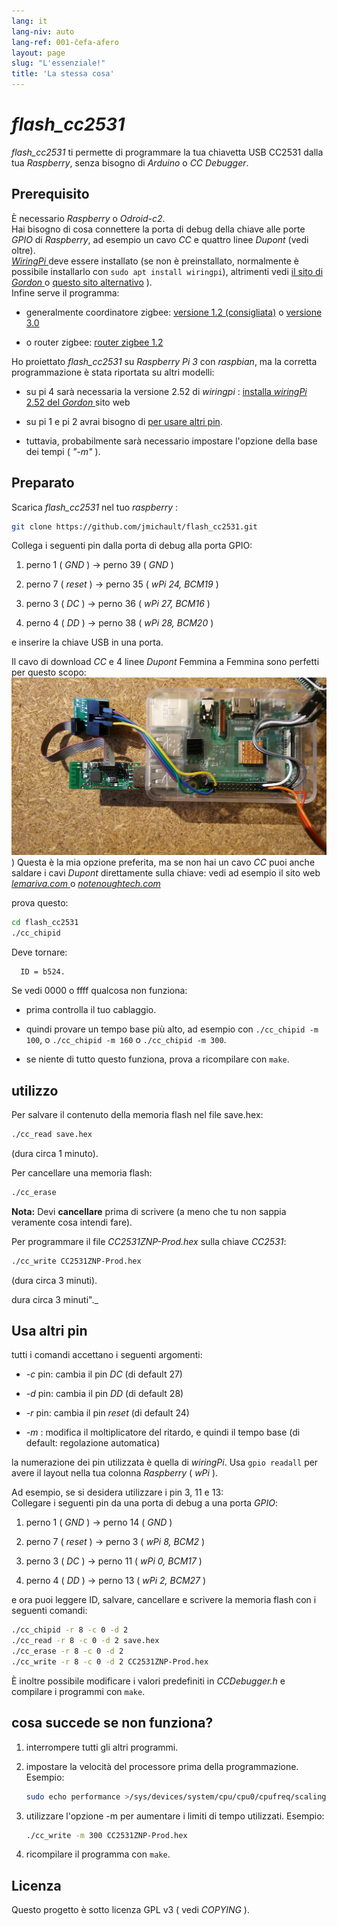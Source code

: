 ```yaml
---
lang: it
lang-niv: auto
lang-ref: 001-ĉefa-afero
layout: page
slug: "L'essenziale!"
title: 'La stessa cosa'
---
```


# _flash\_cc2531_
 _flash\_cc2531_ ti permette di programmare la tua chiavetta USB CC2531 dalla tua _Raspberry_, senza bisogno di _Arduino_ o _CC Debugger_.

## Prerequisito
È necessario _Raspberry_ o _Odroid-c2_.  
Hai bisogno di cosa connettere la porta di debug della chiave alle porte _GPIO_ di _Raspberry_, ad esempio un cavo _CC_ e quattro linee _Dupont_ (vedi oltre).   
[ _WiringPi_ ](http://wiringpi.com/) deve essere installato \(se non è preinstallato, normalmente è possibile installarlo con `sudo apt install wiringpi`), altrimenti vedi [il sito di _Gordon_ ](http://wiringpi.com/) o [questo sito alternativo](https://github.com/WiringPi/WiringPi) \).  
Infine serve il programma:

* generalmente coordinatore zigbee: [ versione 1.2 (consigliata)](https://github.com/Koenkk/Z-Stack-firmware/raw/master/coordinator/Z-Stack_Home_1.2/bin/default/) o [versione 3.0](https://github.com/Koenkk/Z-Stack-firmware/tree/master/coordinator/Z-Stack_3.0.x/bin)


* o router zigbee: [router zigbee 1.2](https://github.com/Koenkk/Z-Stack-firmware/tree/master/router/CC2531/bin)




Ho proiettato _flash\_cc2531_ su _Raspberry Pi 3_ con _raspbian_, ma la corretta programmazione è stata riportata su altri modelli:  
 * su pi 4 sarà necessaria la versione 2.52 di _wiringpi_ :  [installa _wiringPi_ 2.52 del _Gordon_ ](http://wiringpi.com/wiringpi-updated-to-2-52-for-the-raspberry-pi-4b/)sito web



 * su pi 1 e pi 2 avrai bisogno di [per usare altri pin](#uzi_aliajn_pinglojn).


 * tuttavia, probabilmente sarà necessario impostare l'opzione della base dei tempi ( _"-m"_ ).



## Preparato

Scarica _flash\_cc2531_ nel tuo _raspberry_ :
```bash
git clone https://github.com/jmichault/flash_cc2531.git
```

Collega i seguenti pin dalla porta di debug alla porta GPIO:

 1. perno 1 ( _GND_ ) -> perno 39 ( _GND_ )


 2. perno 7 ( _reset_ ) -> perno 35 ( _wPi 24, BCM19_ )


 3. perno 3 ( _DC_ ) -> perno 36 ( _wPi 27, BCM16_ )


 4. perno 4 ( _DD_ ) -> perno 38 ( _wPi 28, BCM20_ )



e inserire la chiave USB in una porta.

Il cavo di download _CC_ e 4 linee _Dupont_ Femmina a Femmina sono perfetti per questo scopo:
![foto della chiave e _raspberry_ ](https://github.com/jmichault/files/raw/master/Raspberry-CC2531.jpg))
Questa è la mia opzione preferita, ma se non hai un cavo _CC_ puoi anche saldare i cavi _Dupont_ direttamente sulla chiave: vedi ad esempio il sito web [ _lemariva.com_ ](https://lemariva.com/blog/2019/08/zigbee-flashing-cc2531-using-raspberry-pi-without-cc-debugger) o [ _notenoughtech.com_ ](https://notenoughtech.com/home-automation/flashing-cc2531-without-cc-debugger )


prova questo:
```bash
cd flash_cc2531
./cc_chipid
```
Deve tornare:
```
  ID = b524.
```
Se vedi 0000 o ffff qualcosa non funziona:  
 * prima controlla il tuo cablaggio.


 * quindi provare un tempo base più alto, ad esempio con `./cc_chipid -m 100`, o `./cc_chipid -m 160` o `./cc_chipid -m 300`.


 * se niente di tutto questo funziona, prova a ricompilare con `make`.




## utilizzo
Per salvare il contenuto della memoria flash nel file save.hex:
```bash
./cc_read save.hex
```
(dura circa 1 minuto).

Per cancellare una memoria flash:
```bash
./cc_erase
```
**Nota:** Devi **cancellare** prima di scrivere (a meno che tu non sappia veramente cosa intendi fare).

Per programmare il file _CC2531ZNP-Prod.hex_ sulla chiave _CC2531_:
```bash
./cc_write CC2531ZNP-Prod.hex
```
(dura circa 3 minuti).

<a id="uzi_aliajn_pinglojn"></a>
dura circa 3 minuti"._
## Usa altri pin

tutti i comandi accettano i seguenti argomenti:

 * _-c_ pin: cambia il pin _DC_ (di default 27)


 * _-d_ pin: cambia il pin _DD_ (di default 28)


 * _-r_ pin: cambia il pin _reset_ (di default 24)


 * _-m_ : modifica il moltiplicatore del ritardo, e quindi il tempo base (di default: regolazione automatica)



la numerazione dei pin utilizzata è quella di _wiringPi_. Usa `gpio readall` per avere il layout nella tua colonna _Raspberry_ ( _wPi_ ).

Ad esempio, se si desidera utilizzare i pin 3, 11 e 13:  
Collegare i seguenti pin da una porta di debug a una porta _GPIO_:

 1. perno 1 ( _GND_ ) -> perno 14 ( _GND_ )


 2. perno 7 ( _reset_ ) -> perno 3 ( _wPi 8, BCM2_ )


 3. perno 3 ( _DC_ ) -> perno 11 ( _wPi 0, BCM17_ )


 4. perno 4 ( _DD_ ) -> perno 13 ( _wPi 2, BCM27_ )



e ora puoi leggere ID, salvare, cancellare e scrivere la memoria flash con i seguenti comandi:
```bash
./cc_chipid -r 8 -c 0 -d 2
./cc_read -r 8 -c 0 -d 2 save.hex
./cc_erase -r 8 -c 0 -d 2
./cc_write -r 8 -c 0 -d 2 CC2531ZNP-Prod.hex
```

È inoltre possibile modificare i valori predefiniti in _CCDebugger.h_ e compilare i programmi con `make`.

## cosa succede se non funziona?

1. interrompere tutti gli altri programmi.


2. impostare la velocità del processore prima della programmazione. Esempio:


   ```bash
   sudo echo performance >/sys/devices/system/cpu/cpu0/cpufreq/scaling_governor
   ```
3. utilizzare l'opzione -m per aumentare i limiti di tempo utilizzati. Esempio:


   ```bash
   ./cc_write -m 300 CC2531ZNP-Prod.hex
   ```
4. ricompilare il programma con `make`.



## Licenza

Questo progetto è sotto licenza GPL v3 ( vedi _COPYING_ ).
